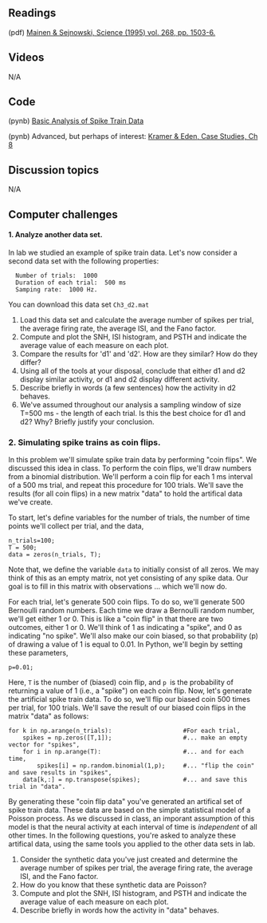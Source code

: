 ## Readings

(pdf) [Mainen & Sejnowski, Science (1995) vol. 268, pp. 1503-6.](/Readings/Mainen_1995.pdf)

## Videos

N/A

## Code

(pynb)  [Basic Analysis of Spike Train Data](Basic_Analysis_of_Spike_Train_Data.ipynb)

(pynb)  Advanced, but perhaps of interest: [Kramer & Eden, Case Studies, Ch 8](https://mark-kramer.github.io/Case-Studies-Python/08.html)

## Discussion topics

N/A

## Computer challenges

#### 1.  Analyze another data set.
In lab we studied an example of spike train data.  Let's now consider a
  second data set with the following properties:
```
  Number of trials:  1000
  Duration of each trial:  500 ms
  Samping rate:  1000 Hz.
```
  You can download this data set `Ch3_d2.mat`
  
1. Load this data set and calculate the average number of
spikes per trial, the average firing rate, the average ISI, and the Fano
factor.
2. Compute and plot the SNH, ISI histogram, and PSTH and indicate the
average value of each measure on each plot.
3. Compare the results for 'd1' and 'd2'.  How are
they similar?  How do they differ?
4. Using all of the tools at your disposal, conclude that either d1
and d2 display similar activity, or d1 and d2 display different activity.
5. Describe briefly in words (a few sentences) how the activity in d2 behaves.
6. We've assumed throughout our analysis a sampling
window of size T=500 ms - the length of each trial.  Is this the best
choice for d1 and d2?  Why?  Briefly justify your conclusion.

### 2. Simulating spike trains as coin flips.
In this problem we'll simulate spike train data by performing "coin
  flips".  We discussed this idea in class.  To perform the coin flips,
  we'll draw numbers from a binomial distribution.  We'll perform a coin
  flip for each 1 ms interval of a 500 ms trial, and repeat this
  procedure for 100 trials. We'll save the results (for all coin flips)
  in a new matrix "data" to hold the artifical data we've create.

  To start, let's define variables for the number of trials, the number of time
  points we'll collect per trial, and the data,

```
n_trials=100;
T = 500;
data = zeros(n_trials, T);
```

Note that, we define the variable `data` to initially consist of all zeros.  We may think of this as an empty matrix, not yet consisting of any spike data.  Our goal is to fill in this matrix with observations ... which we'll now do.

For each trial, let's generate 500 coin flips.  To do so, we'll generate 500 Bernoulli random numbers.  Each time we draw a Bernoulli random number, we'll get either 1 or 0.  This is like a "coin flip"
  in that there are two outcomes, either 1 or 0. We'll think of 1 as 
  indicating a "spike", and 0 as indicating "no spike".  We'll also make
  our coin biased, so that probability (p) of drawing a value of 1 is 
  equal to 0.01.  In Python, we'll begin by setting these parameters,


```
p=0.01;
```

Here, `T` is the number of (biased) coin flip, and `p `is the probability
  of returning a value of 1 (i.e., a "spike") on each coin flip.  Now,
  let's generate the artificial spike train data.  To do so, we'll flip
  our biased coin 500 times per trial, for 100 trials.  We'll save the
  result of our biased coin flips in the matrix "data" as follows:

```
for k in np.arange(n_trials):                    #For each trial,
    spikes = np.zeros([T,1]);                    #... make an empty vector for "spikes",
    for i in np.arange(T):                       #... and for each time,
        spikes[i] = np.random.binomial(1,p);     #... "flip the coin" and save results in "spikes",
    data[k,:] = np.transpose(spikes);            #... and save this trial in "data".
```

By generating these "coin flip data" you've generated an artifical set
  of spike train data.  These data are based on the simple statistical
  model of a Poisson process.  As we discussed in class, an imporant
  assumption of this model is that the neural activity at each interval
  of time is *independent* of all other times.  In the following
  questions, you're asked to analyze these artifical data, using the same
  tools you applied to the other data sets in lab.

  1. Consider the synthetic data you've just created and determine the
average number of spikes per trial, the average firing rate, the average ISI,
and the Fano factor.
  2. How do you know that these synthetic data are Poisson?
  3. Compute and plot the SNH, ISI histogram, and PSTH and indicate the
average value of each measure on each plot.
  4. Describe briefly in words how the activity in "data" behaves.  
